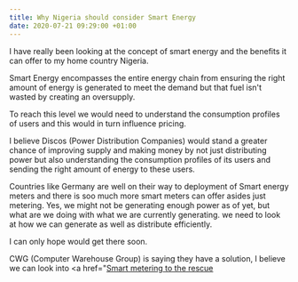 ```yaml
---
title: Why Nigeria should consider Smart Energy
date: 2020-07-21 09:29:00 +01:00
---
```


<p>I have really been looking at the concept of smart energy and the benefits it can offer to my home country Nigeria. </p>

<p>Smart Energy encompasses the entire energy chain from ensuring the right amount of energy is generated to meet the demand but that fuel isn't wasted by creating an oversupply.

To reach this level we would need to understand the consumption profiles of users and this would in turn influence pricing. 

</p>

I believe Discos (Power Distribution Companies) would stand a greater chance of improving supply and making money by not just distributing power but also understanding the consumption profiles of its users and sending the right amount of energy to these users.


Countries like Germany are well on their way to deployment of Smart energy meters and there is soo much more smart meters can offer asides just metering. 
Yes, we might not be generating enough power as of yet, but what are we doing with what we are currently generating. 
we need to look at how we can generate as well as distribute efficiently. 

I can only hope would get there soon. 

CWG (Computer Warehouse Group) is saying they have a solution, I believe we can look into
<a href="<a href="https://www.vanguardngr.com/2018/09/poor-power-distribution-smart-metering-to-the-rescue/">Smart metering to the rescue</a> 